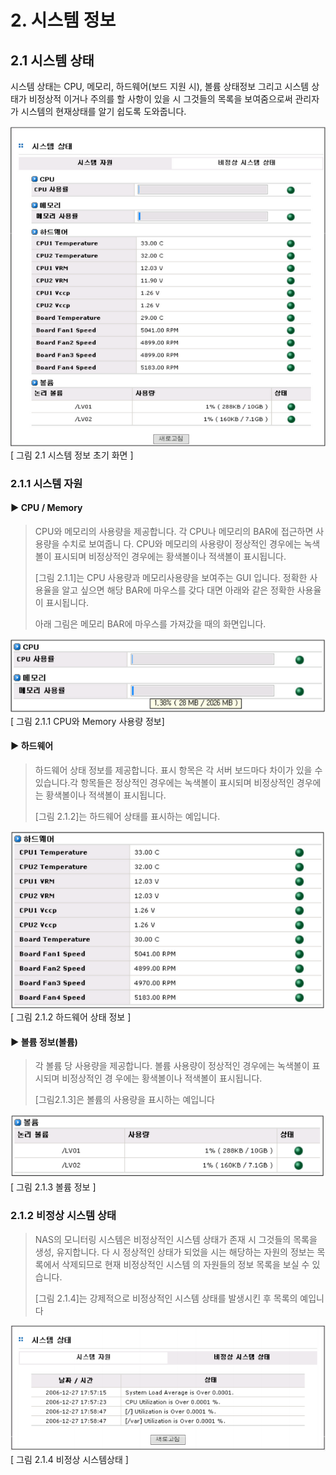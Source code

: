 # 2. 시스템 정보

## 2.1  시스템 상태

시스템 상태는 CPU, 메모리, 하드웨어\(보드 지원 시\), 볼륨 상태정보 그리고 시스템 상태가 비정상적 이거나 주의를 할 사항이 있을 시 그것들의 목록을 보여줌으로써 관리자가 시스템의 현재상태를 알기 쉽도록 도와줍니다.

![status](../.gitbook/assets/status.png)   
 \[ 그림 2.1 시스템 정보 초기 화면 \]

### 2.1.1 시스템 자원

#### ▶ CPU / Memory

> CPU와 메모리의 사용량을 제공합니다. 각 CPU나 메모리의 BAR에 접근하면 사용량을 수치로 보여줍니 다. CPU와 메모리의 사용량이 정상적인 경우에는 녹색볼이 표시되며 비정상적인 경우에는 황색볼이나 적색볼이 표시됩니다.
>
> \[그림 2.1.1\]는 CPU 사용량과 메모리사용량을 보여주는 GUI 입니다. 정확한 사용율을 알고 싶으면 해당 BAR에 마우스를 갖다 대면 아래와 같은 정확한 사용율이 표시됩니다.
>
> 아래 그림은 메모리 BAR에 마우스를 가져갔을 때의 화면입니다.

![cpu](../.gitbook/assets/cpu.png)   
 \[ 그림 2.1.1 CPU와 Memory 사용량 정보\]

#### ▶ 하드웨어

> 하드웨어 상태 정보를 제공합니다. 표시 항목은 각 서버 보드마다 차이가 있을 수 있습니다.각 항목들은 정상적인 경우에는 녹색볼이 표시되며 비정상적인 경우에는 황색볼이나 적색볼이 표시됩니다.
>
> \[그림 2.1.2\]는 하드웨어 상태를 표시하는 예입니다.

![HW](../.gitbook/assets/HW.png)   
 \[ 그림 2.1.2 하드웨어 상태 정보 \]

#### ▶ 볼륨 정보\(볼륨\)

> 각 볼륨 당 사용량을 제공합니다. 볼륨 사용량이 정상적인 경우에는 녹색볼이 표시되며 비정상적인 경 우에는 황색볼이나 적색볼이 표시됩니다.
>
> \[그림2.1.3\]은 볼륨의 사용량을 표시하는 예입니다

![volume](../.gitbook/assets/volume.png)   
 \[ 그림 2.1.3 볼륨 정보 \]

### 2.1.2 비정상 시스템 상태

> NAS의 모니터링 시스템은 비정상적인 시스템 상태가 존재 시 그것들의 목록을 생성, 유지합니다. 다 시 정상적인 상태가 되었을 시는 해당하는 자원의 정보는 목록에서 삭제되므로 현재 비정상적인 시스템 의 자원들의 정보 목록을 보실 수 있습니다.
>
> \[그림 2.1.4\]는 강제적으로 비정상적인 시스템 상태를 발생시킨 후 목록의 예입니다

![unnomal](../.gitbook/assets/unnomal.png)   
 \[ 그림 2.1.4 비정상 시스템상태 \]

